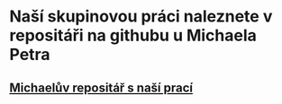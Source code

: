 # Naší skupinovou práci naleznete v repositáři na githubu u Michaela Petra
## [Michaelův repositář s naší prací](https://github.com/Petrones500078/Homework/tree/master/Praxe-SkupinovyProjektB)